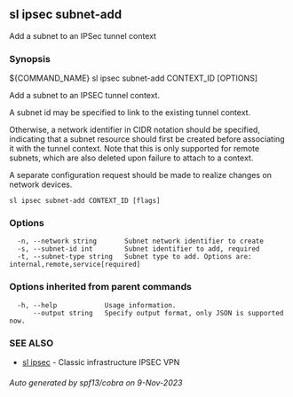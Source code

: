 ## sl ipsec subnet-add

Add a subnet to an IPSec tunnel context

### Synopsis

${COMMAND_NAME} sl ipsec subnet-add CONTEXT_ID [OPTIONS] 

  Add a subnet to an IPSEC tunnel context.

  A subnet id may be specified to link to the existing tunnel context.

  Otherwise, a network identifier in CIDR notation should be specified,
  indicating that a subnet resource should first be created before
  associating it with the tunnel context. Note that this is only supported
  for remote subnets, which are also deleted upon failure to attach to a
  context.

  A separate configuration request should be made to realize changes on
  network devices.

```
sl ipsec subnet-add CONTEXT_ID [flags]
```

### Options

```
  -n, --network string       Subnet network identifier to create
  -s, --subnet-id int        Subnet identifier to add, required
  -t, --subnet-type string   Subnet type to add. Options are: internal,remote,service[required]
```

### Options inherited from parent commands

```
  -h, --help            Usage information.
      --output string   Specify output format, only JSON is supported now.
```

### SEE ALSO

* [sl ipsec](sl_ipsec.md)	 - Classic infrastructure IPSEC VPN

###### Auto generated by spf13/cobra on 9-Nov-2023
